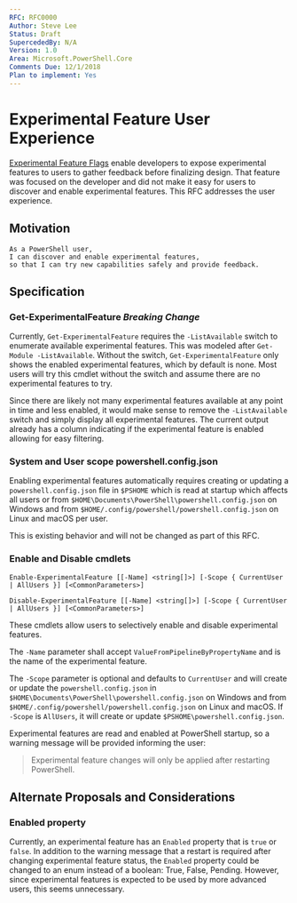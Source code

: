 ```yaml
---
RFC: RFC0000
Author: Steve Lee
Status: Draft
SupercededBy: N/A
Version: 1.0
Area: Microsoft.PowerShell.Core
Comments Due: 12/1/2018
Plan to implement: Yes
---
```


# Experimental Feature User Experience

[Experimental Feature Flags](https://github.com/PowerShell/PowerShell-RFC/blob/master/5-Final/RFC0029-Support-Experimental-Features.md)
enable developers to expose experimental features to users to gather feedback before finalizing design.
That feature was focused on the developer and did not make it easy for users to discover and enable experimental features.
This RFC addresses the user experience.

## Motivation

    As a PowerShell user,
    I can discover and enable experimental features,
    so that I can try new capabilities safely and provide feedback.

## Specification

### Get-ExperimentalFeature *Breaking Change*

Currently, `Get-ExperimentalFeature` requires the `-ListAvailable` switch to enumerate available experimental features.
This was modeled after `Get-Module -ListAvailable`.
Without the switch, `Get-ExperimentalFeature` only shows the enabled experimental features, which by default is none.
Most users will try this cmdlet without the switch and assume there are no experimental features to try.

Since there are likely not many experimental features available at any point in time and less enabled,
it would make sense to remove the `-ListAvailable` switch and simply display all experimental features.
The current output already has a column indicating if the experimental feature is enabled allowing for easy filtering.

### System and User scope powershell.config.json

Enabling experimental features automatically requires creating or updating a `powershell.config.json` file in `$PSHOME`
which is read at startup which affects all users or from `$HOME\Documents\PowerShell\powershell.config.json` on Windows
and from `$HOME/.config/powershell/powershell.config.json` on Linux and macOS per user.

This is existing behavior and will not be changed as part of this RFC.

### Enable and Disable cmdlets

```none
Enable-ExperimentalFeature [[-Name] <string[]>] [-Scope { CurrentUser | AllUsers }] [<CommonParameters>]

Disable-ExperimentalFeature [[-Name] <string[]>] [-Scope { CurrentUser | AllUsers }] [<CommonParameters>]
```

These cmdlets allow users to selectively enable and disable experimental features.

The `-Name` parameter shall accept `ValueFromPipelineByPropertyName` and is the name of the experimental feature.

The `-Scope` parameter is optional and defaults to `CurrentUser` and will create or update the
`powershell.config.json` in `$HOME\Documents\PowerShell\powershell.config.json` on Windows
and from `$HOME/.config/powershell/powershell.config.json` on Linux and macOS.
If `-Scope` is `AllUsers`, it will create or update `$PSHOME\powershell.config.json`.

Experimental features are read and enabled at PowerShell startup, so a warning message will be provided informing the user:
> Experimental feature changes will only be applied after restarting PowerShell.

## Alternate Proposals and Considerations

### Enabled property

Currently, an experimental feature has an `Enabled` property that is `true` or `false`.
In addition to the warning message that a restart is required after changing experimental feature status,
the `Enabled` property could be changed to an enum instead of a boolean: True, False, Pending.
However, since experimental features is expected to be used by more advanced users,
this seems unnecessary.

